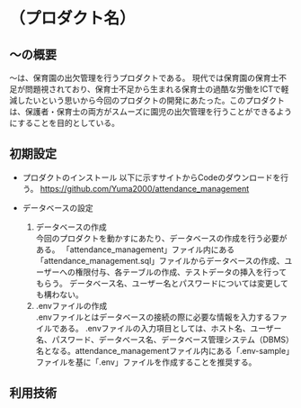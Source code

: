 # （プロダクト名）
## 〜の概要
〜は、保育園の出欠管理を行うプロダクトである。
現代では保育園の保育士不足が問題視されており、保育士不足から生まれる保育士の過酷な労働をICTで軽減したいという思いから今回のプロダクトの開発にあたった。このプロダクトは、保護者・保育士の両方がスムーズに園児の出欠管理を行うことができるようにすることを目的としている。

## 初期設定
- プロダクトのインストール
  以下に示すサイトからCodeのダウンロードを行う。
  https://github.com/Yuma2000/attendance_management
  
- データベースの設定
  1. データベースの作成<br>
     今回のプロダクトを動かすにあたり、データベースの作成を行う必要がある。
     「attendance_management」ファイル内にある「attendance_management.sql」ファイルからデータベースの作成、ユーザーへの権限付与、各テーブルの作成、テストデータの挿入を行ってもらう。
     データベース名、ユーザー名とパスワードについては変更しても構わない。
  1. .envファイルの作成<br>
     .envファイルとはデータベースの接続の際に必要な情報を入力するファイルである。
     .envファイルの入力項目としては、ホスト名、ユーザー名、パスワード、データベース名、データベース管理システム（DBMS）名となる。attendance_managementファイル内にある「.env-sample」ファイルを基に「.env」ファイルを作成することを推奨する。
     
  

## 利用技術




